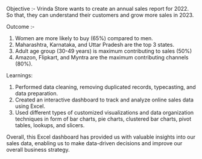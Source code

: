 Objective :-
Vrinda Store wants to create an annual sales report for 2022. So that, they can understand their customers and grow more sales in 2023.

Outcome :-
1. Women are more likely to buy (65%) compared to men.
2. Maharashtra, Karnataka, and Uttar Pradesh are the top 3 states.
3. Adult age group (30-49 years) is maximum contributing to sales (50%)
4. Amazon, Flipkart, and Myntra are the maximum contributing channels (80%).

Learnings:
1. Performed data cleaning, removing duplicated records, typecasting, and data preparation.
2. Created an interactive dashboard to track and analyze online sales data using Excel.
3. Used different types of customized visualizations and data organization techniques in form of bar charts, pie charts, clustered bar charts, pivot tables, lookups, and slicers.

Overall, this Excel dashboard has provided us with valuable insights into our sales data, enabling us to make data-driven decisions and improve our overall business strategy.
